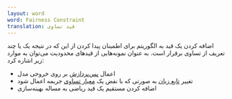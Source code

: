 ```yaml
---
layout: word
word: Fairness Constraint
translation: قید تساوی
---
```


اضافه کردن یک قید به الگوریتم برای اطمینان پیدا کردن از این که در نتیجه یک یا چند تعریف از تساوی برقرار است. به عنوان نمونه‌هایی از قیدهای محدودیت می‌توان به موارد زیر اشاره کرد:

- اعمال [پس‌پردازش](/P/post-processing) بر روی خروجی مدل
- تغییر [تابع زیان](/L/loss) به صورتی که با نقض یک [معیار تساوی](/F/fairness_metric) جریمه اعمال شود
- اضافه کردن مستقیم یک قید ریاضی به مساله بهینه‌سازی
